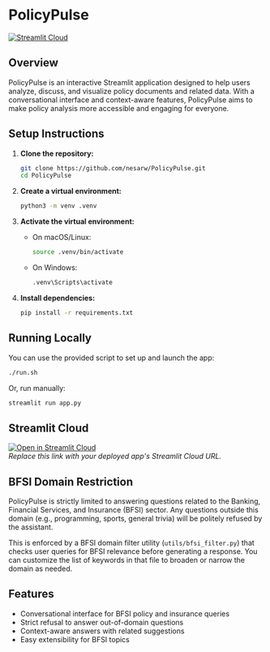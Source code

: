 # PolicyPulse

[![Streamlit Cloud](https://static.streamlit.io/badges/streamlit_badge_black_white.svg)](https://streamlit.io/) <!-- TODO: Replace with your app's Streamlit Cloud URL -->

## Overview

PolicyPulse is an interactive Streamlit application designed to help users analyze, discuss, and visualize policy documents and related data. With a conversational interface and context-aware features, PolicyPulse aims to make policy analysis more accessible and engaging for everyone.

## Setup Instructions

1. **Clone the repository:**
   ```bash
   git clone https://github.com/nesarw/PolicyPulse.git
   cd PolicyPulse
   ```

2. **Create a virtual environment:**
   ```bash
   python3 -m venv .venv
   ```

3. **Activate the virtual environment:**
   - On macOS/Linux:
     ```bash
     source .venv/bin/activate
     ```
   - On Windows:
     ```bash
     .venv\Scripts\activate
     ```

4. **Install dependencies:**
   ```bash
   pip install -r requirements.txt
   ```

## Running Locally

You can use the provided script to set up and launch the app:

```bash
./run.sh
```

Or, run manually:

```bash
streamlit run app.py
```

## Streamlit Cloud

[![Open in Streamlit Cloud](https://static.streamlit.io/badges/streamlit_badge_black_white.svg)](https://streamlit.io/)  
*Replace this link with your deployed app's Streamlit Cloud URL.*

## BFSI Domain Restriction

PolicyPulse is strictly limited to answering questions related to the Banking, Financial Services, and Insurance (BFSI) sector. Any questions outside this domain (e.g., programming, sports, general trivia) will be politely refused by the assistant.

This is enforced by a BFSI domain filter utility (`utils/bfsi_filter.py`) that checks user queries for BFSI relevance before generating a response. You can customize the list of keywords in that file to broaden or narrow the domain as needed.

## Features
- Conversational interface for BFSI policy and insurance queries
- Strict refusal to answer out-of-domain questions
- Context-aware answers with related suggestions
- Easy extensibility for BFSI topics